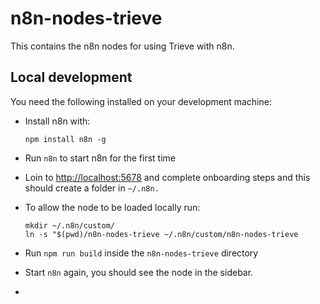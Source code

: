 # n8n-nodes-trieve

This contains the n8n nodes for using Trieve with n8n.

## Local development

You need the following installed on your development machine:

- Install n8n with:
  ```
  npm install n8n -g
  ```
- Run `n8n` to start n8n for the first time
- Loin to [http://localhost:5678](http://localhost:5678) and complete onboarding steps and this should create a folder in `~/.n8n.`
- To allow the node to be loaded locally run:

   ```
   mkdir ~/.n8n/custom/
   ln -s "$(pwd)/n8n-nodes-trieve ~/.n8n/custom/n8n-nodes-trieve
   ```

- Run `npm run build` inside the `n8n-nodes-trieve` directory
- Start `n8n` again, you should see the node in the sidebar.
- 
